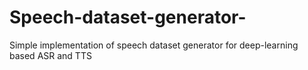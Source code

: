 # Speech-dataset-generator-
Simple implementation of speech dataset generator for deep-learning based ASR and TTS
